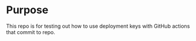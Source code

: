 # Purpose
This repo is for testing out how to use deployment keys with GitHub actions that commit to repo.